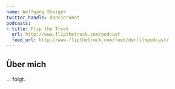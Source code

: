 ```yaml
---
name: Wolfgang Steiger
twitter_handle: dancinrobot
podcasts:
- title: Flip the Truck
  url: http://www.flipthetruck.com/podcast
  feed_url: http://www.flipthetruck.com/feed/derfilmpodcast/
---
```


## Über mich

... folgt.